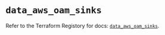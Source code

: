 # `data_aws_oam_sinks`

Refer to the Terraform Registory for docs: [`data_aws_oam_sinks`](https://www.terraform.io/docs/providers/aws/d/oam_sinks).
